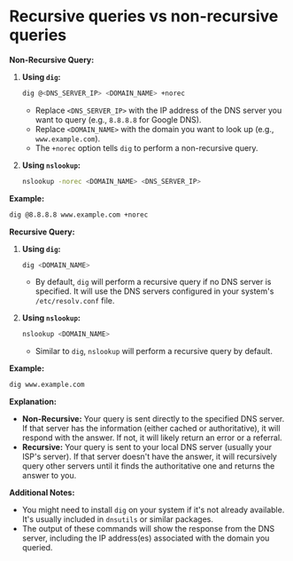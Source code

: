 # Recursive queries vs non-recursive queries

**Non-Recursive Query:**

1. **Using `dig`:**
   ```bash
   dig @<DNS_SERVER_IP> <DOMAIN_NAME> +norec
   ```
   * Replace `<DNS_SERVER_IP>` with the IP address of the DNS server you want to query (e.g., `8.8.8.8` for Google DNS).
   * Replace `<DOMAIN_NAME>` with the domain you want to look up (e.g., `www.example.com`).
   * The `+norec` option tells `dig` to perform a non-recursive query.

2. **Using `nslookup`:**
   ```bash
   nslookup -norec <DOMAIN_NAME> <DNS_SERVER_IP>
   ```

**Example:**

```bash
dig @8.8.8.8 www.example.com +norec 
```

**Recursive Query:**

1. **Using `dig`:**
   ```bash
   dig <DOMAIN_NAME> 
   ```
   * By default, `dig` will perform a recursive query if no DNS server is specified. It will use the DNS servers configured in your system's `/etc/resolv.conf` file.

2. **Using `nslookup`:**
   ```bash
   nslookup <DOMAIN_NAME>
   ```
   * Similar to `dig`, `nslookup` will perform a recursive query by default.

**Example:**

```bash
dig www.example.com
```

**Explanation:**

* **Non-Recursive:** Your query is sent directly to the specified DNS server. If that server has the information (either cached or authoritative), it will respond with the answer. If not, it will likely return an error or a referral.
* **Recursive:** Your query is sent to your local DNS server (usually your ISP's server). If that server doesn't have the answer, it will recursively query other servers until it finds the authoritative one and returns the answer to you.

**Additional Notes:**

* You might need to install `dig` on your system if it's not already available. It's usually included in `dnsutils` or similar packages.
* The output of these commands will show the response from the DNS server, including the IP address(es) associated with the domain you queried.
